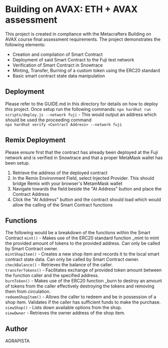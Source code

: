 # Building on AVAX: ETH + AVAX assessment

This project is created in compliance with the Metacrafters Building on AVAX course final assessment requirements.
The project demonstrates the following elements:

+ Creation and compilation of Smart Contract
+ Deployment of said Smart Contract to the Fuji test network
+ Verification of Smart Contract in Snowtrace
+ Minting, Transfer, Burning of a custom token using the ERC20 standard
+ Basic smart contract state data manipulation 

## Deployment
Please refer to the GUIDE.md in this directory for details on how to deploy this project. Once setup run the following commands:
``` npx hardhat run scripts/deploy.js --network fuji ``` - This would output an address which should be used the proceeding command       
``` npx hardhat verify <Contract Address> --network fuji ``` 

## Remix Deployment
Please ensure first that the contract has already been deployed at the Fuji network and is verified
in Snowtrace and that a proper MetaMask wallet has been setup.

1. Retrieve the address of the deployed contract
2. In the Remix Environment Field, select Injected Provider. This should bridge Remix with your browser's MetamMask wallet
3. Navigate towards the field beside the "At Address" button and place the Contract Address
4. Click the "At Address" button and the contract should load which would allow the calling of the Smart Contract functions

## Functions
The following would be a breakdown of the functions within the Smart Contract 
``` mint() ``` - Makes use of the ERC20 standard function _mint to mint the provided amount of tokens to the provided address. Can only be called by Smart Contract owner.     
``` mintShopItem() ``` - Creates a new shop item and records it to the local smart contract state data. Can only be called by Smart Contract owner.     
``` checkBalance() ``` - Retrieves the balance of the caller.     
``` transferTokens() ``` - Facilitates exchange of provided token amount between the function caller and the specified address.     
``` burnToken() ``` - Makes use of the ERC20 function _burn to destroy an amount of tokens from the caller effectively destroying the tokens and removing them from circulation.     
``` redeemShopItem() ``` - Allows the caller to redeem and be in possession of a shop item. Validates if the caller has sufficient funds to make the purchase.     
``` viewShop() ``` - Lists down available options from the shop.     
``` viewOwner ``` - Retrieves the owner address of the shop item.     

## Author
AGRAPISTA
